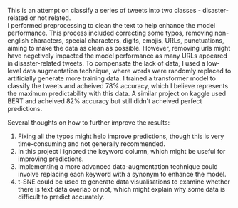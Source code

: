 This is an attempt on classify a series of tweets into two classes - disaster-related or not related.<br />
I performed preprocessing to clean the text to help enhance the model performance. This process included correcting some typos, removing non-english characters, special characters, digits, emojis, URLs, punctuations, aiming to make the data as clean as possible. 
However, removing urls might have negetively impacted the model performance as many URLs appeared in disaster-related tweets.
To compensate the lack of data, I used a low-level data augmentation technique, where words were randomly replaced to artificially generate more training data.
I trained a transformer model to classify the tweets and acheived 78% accuracy, which I believe represents the maximum predictability with this data. 
A similar project on kaggle used BERT and acheived 82% accuracy but still didn't acheived perfect predictions.

Several thoughts on how to further improve the results:
1. Fixing all the typos might help improve predictions, though this is very time-consuming and not generally recommended.
2. In this project I ignored the keyword column, which might be useful for improving predictions.
3. Implementing a more advanced data-augmentation technique could involve replacing each keyword with a synonym to enhance the model.
4. t-SNE could be used to generate data visualisations to examine whether there is text data overlap or not, which might explain why some data is difficult to predict accurately.

